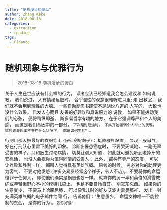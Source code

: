 ```yaml
---
title: "随机漫步的傻瓜"
author: Zhang Keke
date: 2018-08-16
categories:
  - extraction
  - reading
tags:
  - Finance
---
```


# 随机现象与优雅行为
> 2018-08-16
> 随机漫步的傻瓜


关于人生在世应该有什么样的行为， 读者应该已经知道我会怎么建议和
如何说教。 我们说过， 人有情绪反应时， 合乎理性的观念很难听进耳里; 走
出教室， 我们就不会用到理性的大脑。 一些自助励志书即使不是胡说八道的
人写的， 大致也没什么效果。 启发人心而且  友善的好建议和具说服力的
说教， 如果不能拨动我们的心弦， 便将稍纵即逝。 斯多噶哲学有趣的地方，
在于它强调尊严和个人的美感， 而这是我们基因中的一部分。
`下次碰到厄运时， 不妨开始强调个人举止的优雅。 你应该表现出不管在什么状况下， 都道如何生存” 。`

行刑日那天把最好的衣服穿上 (仔细刮好胡子)； 挺直腰杆站直， 显现一股傲气， 好在行刑队心里留下美好的印象。 诊断出罹患癌症时， 不要哭天喊地， 一副无辜受害的样子。只和医生讨论病情， 切莫让别人知道， 如此就可避免听到老掉牙的安慰话， 也没人会视你为值得同情的受害人； 此外， 那种有尊严的态度， 可以让挫败和胜利一样， 都叫人觉得具有英雄气概。 赔钱的时候， 务必对你的助理吏为客气， 不要对他发怒 (许多交易员经常这个祥子，令人不齿)。 不要将你的命运怪罪于任何人， 即使他们确实是祸首也是一样。 就算你的另一半和英俊的滑雪教练或年轻但野心不小的模特儿搞上， 也绝不要自怜自艾。 别怨东怨西。 如果你的生意变少， 不要马上哈腰屈膝， 可以像我儿时的好友艾波史雷曼那祥， 发出一封充满英雄气概的电子邮件给同
行， 告诉他们：“生意虽少，  命运女神唯一不能控制的东西， 是你的行为 。
`祝你好运!`